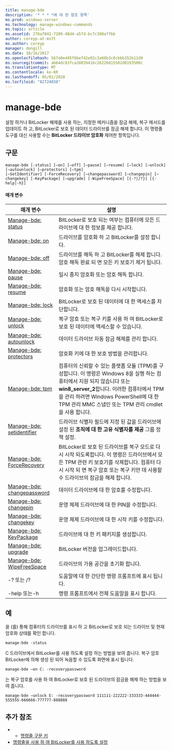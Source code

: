 ```yaml
---
title: manage-bde
description: '* * * *에 대 한 참조 항목'
ms.prod: windows-server
ms.technology: manage-windows-commands
ms.topic: article
ms.assetid: 276a7841-7289-48d4-a57d-bc7c300affbb
author: coreyp-at-msft
ms.author: coreyp
manager: dongill
ms.date: 10/16/2017
ms.openlocfilehash: 567e0ed45f6bef42e82c3a68b3c0cbbb352b12d9
ms.sourcegitcommit: ab64dc83fca28039416c26226815502d0193500c
ms.translationtype: MT
ms.contentlocale: ko-KR
ms.lasthandoff: 05/01/2020
ms.locfileid: "82724038"
---
```

# <a name="manage-bde"></a>manage-bde



설정 하거나 BitLocker 해제를 사용 하는, 지정한 메커니즘을 잠금 해제, 복구 메서드를 업데이트 하 고, BitLocker로 보호 된 데이터 드라이브를 잠금 해제 합니다. 이 명령줄 도구를 대신 사용할 수는 **BitLocker 드라이브 암호화** 제어판 항목입니다.

## <a name="syntax"></a>구문

```
manage-bde [-status] [–on] [–off] [–pause] [–resume] [–lock] [–unlock] [–autounlock] [–protectors] [–tpm] 
[–SetIdentifier] [-ForceRecovery] [–changepassword] [–changepin] [–changekey] [-KeyPackage] [–upgrade] [-WipeFreeSpace] [{-?|/?}] [{-help|-h}]
```

#### <a name="parameters"></a>매개 변수

|매개 변수|설명|
|---------|-----------|
|[Manage-bde: status](manage-bde-status.md)|BitLocker로 보호 되는 여부는 컴퓨터에 모든 드라이브에 대 한 정보를 제공 합니다.|
|[Manage-bde: on](manage-bde-on.md)|드라이브를 암호화 하 고 BitLocker를 설정 합니다.|
|[Manage-bde: off](manage-bde-off.md)|드라이브를 해독 하 고 BitLocker를 해제 합니다. 암호 해독 완료 되 면 모든 키 보호기 제거 됩니다.|
|[Manage-bde: pause](manage-bde-pause.md)|일시 중지 암호화 또는 암호 해독 합니다.|
|[Manage-bde: resume](manage-bde-resume.md)|암호화 또는 암호 해독을 다시 시작합니다.|
|[Manage-bde: lock](manage-bde-lock.md)|BitLocker로 보호 된 데이터에 대 한 액세스를 차단합니다.|
|[Manage-bde: unlock](manage-bde-unlock.md)|복구 암호 또는 복구 키를 사용 하 여 BitLocker로 보호 된 데이터에 액세스할 수 있습니다.|
|[Manage-bde: autounlock](manage-bde-autounlock.md)|데이터 드라이브 자동 잠금 해제를 관리 합니다.|
|[Manage-bde: protectors](manage-bde-protectors.md)|암호화 키에 대 한 보호 방법을 관리합니다.|
|[Manage-bde: tpm](manage-bde-tpm.md)|컴퓨터의 신뢰할 수 있는 플랫폼 모듈 (TPM)를 구성합니다. 이 명령은 Windows 8을 실행 하는 컴퓨터에서 지원 되지 않습니다 또는 **win8_server_2**합니다. 이러한 컴퓨터에서 TPM을 관리 하려면 Windows PowerShell에 대 한 TPM 관리 MMC 스냅인 또는 TPM 관리 cmdlet을 사용 합니다.|
|[Manage-bde: setidentifier](manage-bde-setidentifier.md)|드라이브 식별자 필드에 지정 된 값을 드라이브에 설정 된 **조직에 대 한 고유 식별자를 제공** 그룹 정책 설정.|
|[Manage-bde: ForceRecovery](manage-bde-forcerecovery.md)|BitLocker로 보호 된 드라이브를 복구 모드로 다시 시작 되도록합니다. 이 명령은 드라이브에서 모든 TPM 관련 키 보호기를 삭제합니다. 컴퓨터 다시 시작 되 면 복구 암호 또는 복구 키만 데 사용할 수 드라이브의 잠금을 해제 합니다.|
|[Manage-bde: changepassword](manage-bde-changepassword.md)|데이터 드라이브에 대 한 암호를 수정합니다.|
|[Manage-bde: changepin](manage-bde-changepin.md)|운영 체제 드라이브에 대 한 PIN을 수정합니다.|
|[Manage-bde: changekey](manage-bde-changekey.md)|운영 체제 드라이브에 대 한 시작 키를 수정합니다.|
|[Manage-bde: KeyPackage](manage-bde-keypackage.md)|드라이브에 대 한 키 패키지를 생성합니다.|
|[Manage-bde: upgrade](manage-bde-upgrade.md)|BitLocker 버전을 업그레이드합니다.|
|[Manage-bde: WipeFreeSpace](manage-bde-wipefreespace.md)|드라이브의 가용 공간을 초기화 합니다.|
|-? 또는 /?|도움말에 대 한 간단한 명령 프롬프트에 표시 됩니다.|
|-help 또는-h|명령 프롬프트에서 전체 도움말을 표시 합니다.|

## <a name="examples"></a>예

을 (를) 통해 컴퓨터의 드라이브를 표시 하 고 BitLocker로 보호 되는 드라이브 및 현재 암호화 상태를 확인 합니다.
```
manage-bde -status
```
C 드라이브에서 BitLocker를 사용 하도록 설정 하는 방법을 보여 줍니다. 복구 암호 BitLocker에 의해 생성 된 되어 녹음할 수 있도록 화면에 표시 됩니다.
```
manage-bde –on C: -recoverypassword
```
는 복구 암호를 사용 하 여 BitLocker로 보호 된 드라이브의 잠금을 해제 하는 방법을 보여 줍니다.
```
manage-bde –unlock E: -recoverypassword 111111-222222-333333-444444-555555-666666-777777-888888
```

## <a name="additional-references"></a>추가 참조

-   - [명령줄 구문 키](command-line-syntax-key.md)
-   [명령줄을 사용 하 여 BitLocker를 사용 하도록 설정](https://technet.microsoft.com/library/dd894351(v=ws.10).aspx)
